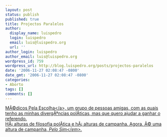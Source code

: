 ```yaml
---
layout: post
status: publish
published: true
title: Projectos Paralelos
author:
  display_name: luispedro
  login: luispedro
  email: luis@luispedro.org
  url: ''
author_login: luispedro
author_email: luis@luispedro.org
wordpress_id: 759
wordpress_url: http://blog.luispedro.org/posts/projectos-paralelos
date: '2006-11-27 02:08:47 -0800'
date_gmt: '2006-11-27 02:08:47 -0800'
categories:
- Aborto
tags: []
comments: []
---
```

<p><a href="http:&#47;&#47;www.medicospelaescolha.pt&#47;">M&Atilde;&copy;dicos Pela Escolha<&#47;a>, um grupo de pessoas amigas, com as quais tenho as minhas diverg&Atilde;&ordf;ncias pol&Atilde;&shy;ticas, mas que quero ajudar a ganhar o referendo.<br />
H&Atilde;&iexcl; alturas de filosofia pol&Atilde;&shy;tica e h&Atilde;&iexcl; alturas de campanha. Agora, &Atilde;&copy; uma altura de campanha, <em>Pelo Sim<&#47;em>.</p>
